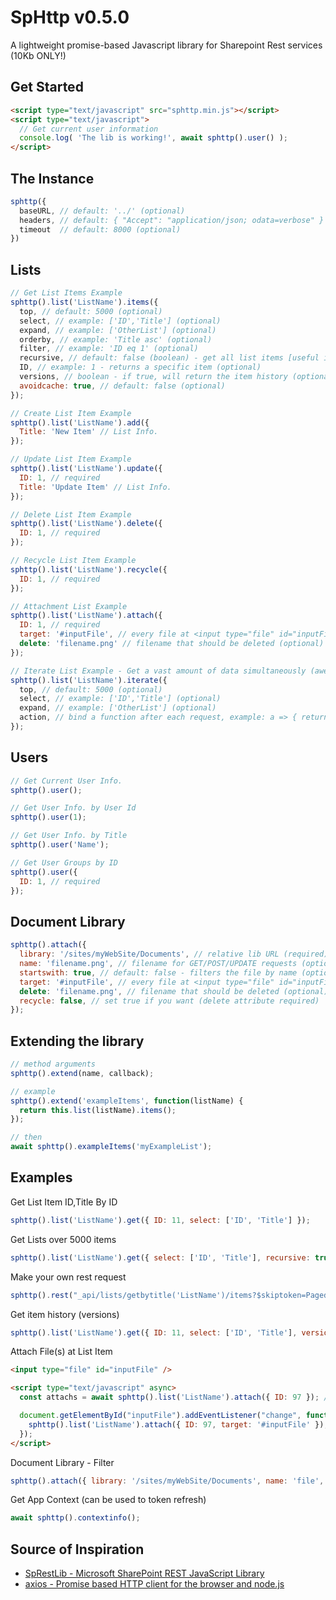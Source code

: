 # SpHttp v0.5.0
A lightweight promise-based Javascript library for Sharepoint Rest services (10Kb ONLY!)

## Get Started
```html
<script type="text/javascript" src="sphttp.min.js"></script>
<script type="text/javascript">
  // Get current user information
  console.log( 'The lib is working!', await sphttp().user() );
</script>
```

## The Instance
```js
sphttp({
  baseURL, // default: '../' (optional)
  headers, // default: { "Accept": "application/json; odata=verbose" } (optional)
  timeout  // default: 8000 (optional)
})
```

## Lists
```js
// Get List Items Example
sphttp().list('ListName').items({
  top, // default: 5000 (optional)
  select, // example: ['ID','Title'] (optional)
  expand, // example: ['OtherList'] (optional)
  orderby, // example: 'Title asc' (optional)
  filter, // example: 'ID eq 1' (optional)
  recursive, // default: false (boolean) - get all list items [useful if the list is over 5000 items] (optional)
  ID, // example: 1 - returns a specific item (optional)
  versions, // boolean - if true, will return the item history (optional, needs ID)
  avoidcache: true, // default: false (optional)
});

// Create List Item Example
sphttp().list('ListName').add({
  Title: 'New Item' // List Info.
});

// Update List Item Example
sphttp().list('ListName').update({
  ID: 1, // required
  Title: 'Update Item' // List Info.
});

// Delete List Item Example
sphttp().list('ListName').delete({
  ID: 1, // required
});

// Recycle List Item Example
sphttp().list('ListName').recycle({
  ID: 1, // required
});

// Attachment List Example
sphttp().list('ListName').attach({
  ID: 1, // required
  target: '#inputFile', // every file at <input type="file" id="inputFile" /> will be attached (optional)
  delete: 'filename.png' // filename that should be deleted (optional)
});

// Iterate List Example - Get a vast amount of data simultaneously (awesome for large lists like 50k of items)
sphttp().list('ListName').iterate({
  top, // default: 5000 (optional)
  select, // example: ['ID','Title'] (optional)
  expand, // example: ['OtherList'] (optional)
  action, // bind a function after each request, example: a => { return a.filter(b => b.ID === 93) } (optional)
});
```

## Users
```js
// Get Current User Info.
sphttp().user();

// Get User Info. by User Id
sphttp().user(1);

// Get User Info. by Title
sphttp().user('Name');

// Get User Groups by ID
sphttp().user({
  ID: 1, // required
});
```

## Document Library
```js
sphttp().attach({
  library: '/sites/myWebSite/Documents', // relative lib URL (required)
  name: 'filename.png', // filename for GET/POST/UPDATE requests (optional)
  startswith: true, // default: false - filters the file by name (optional)
  target: '#inputFile', // every file at <input type="file" id="inputFile" /> will be attached (optional)
  delete: 'filename.png', // filename that should be deleted (optional)
  recycle: false, // set true if you want (delete attribute required)
});
```

## Extending the library
```js
// method arguments
sphttp().extend(name, callback);

// example
sphttp().extend('exampleItems', function(listName) {
  return this.list(listName).items();
});

// then
await sphttp().exampleItems('myExampleList');
```

## Examples
Get List Item ID,Title By ID
```js
sphttp().list('ListName').get({ ID: 11, select: ['ID', 'Title'] });
```

Get Lists over 5000 items
```js
sphttp().list('ListName').get({ select: ['ID', 'Title'], recursive: true });
```

Make your own rest request
```js
sphttp().rest("_api/lists/getbytitle('ListName')/items?$skiptoken=Paged%3dTRUE%26p_ID%3d15000&$top=5000");
```

Get item history (versions)
```js
sphttp().list('ListName').get({ ID: 11, select: ['ID', 'Title'], versions: true });
```

Attach File(s) at List Item
```html
<input type="file" id="inputFile" />

<script type="text/javascript" async>
  const attachs = await sphttp().list('ListName').attach({ ID: 97 }); // getter

  document.getElementById("inputFile").addEventListener("change", function(e) {
    sphttp().list('ListName').attach({ ID: 97, target: '#inputFile' }); // setter - Warning: this method does not overwrite!
  });
</script>
```

Document Library - Filter
```js
sphttp().attach({ library: '/sites/myWebSite/Documents', name: 'file', startswith: true });
```

Get App Context (can be used to token refresh)
```js
await sphttp().contextinfo();
```

## Source of Inspiration
- [SpRestLib - Microsoft SharePoint REST JavaScript Library](https://github.com/gitbrent/SpRestLib/)
- [axios - Promise based HTTP client for the browser and node.js](https://github.com/axios/axios)

